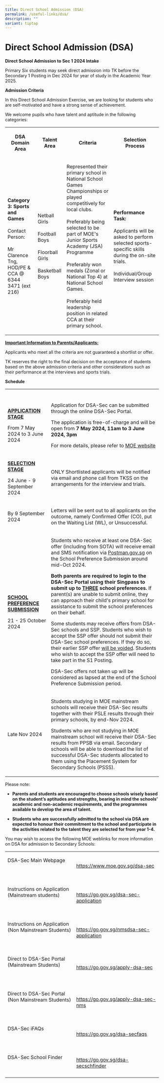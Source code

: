 ```yaml
---
title: Direct School Admission (DSA)
permalink: /useful-links/dsa/
description: ""
variant: tiptap
---
```

<h1>Direct School Admission (DSA)</h1>
<p><strong>Direct School Admission to Sec 1 2024 Intake</strong>
</p>
<p>Primary Six students may seek direct admission into TK before the Secondary
1 Posting in Dec 2024 for year of study in the Academic Year 2025.</p>
<p><strong>Admission Criteria</strong>
</p>
<p>In this Direct School Admission Exercise, we are looking for students
who are self-motivated and have a strong sense of achievement.</p>
<p>We welcome pupils who have talent and aptitude in the following categories:</p>
<table style="minWidth: 100px">
<colgroup>
<col>
<col>
<col>
<col>
</colgroup>
<tbody>
<tr>
<th rowspan="1" colspan="1">
<p>DSA Domain Area</p>
</th>
<th rowspan="1" colspan="1">
<p>Talent Area</p>
</th>
<th rowspan="1" colspan="1">
<p>Criteria</p>
</th>
<th rowspan="1" colspan="1">
<p>Selection Process</p>
</th>
</tr>
<tr>
<td rowspan="1" colspan="1">
<p><strong>Category 3: Sports and Games</strong> 
<br>
<br>Contact Person:
<br>
<br>Mr Clarence Tng, HOD/PE &amp; CCA @ 6344 3471 (ext 216)</p>
</td>
<td rowspan="1" colspan="1">
<p>Netball Girls
<br>
<br>Football Boys
<br>
<br>Floorball Girls
<br>
<br>Basketball Boys</p>
</td>
<td rowspan="1" colspan="1">
<p>Represented their primary school in National School Games Championships
or played competitively for local clubs.
<br>
<br>Preferably being selected to be part of MOE's Junior Sports Academy (JSA)
Programme
<br>
<br>Preferably won medals (Zonal or National Top 4) at National School Games.
<br>
<br>Preferably held leadership position in related CCA at their primary school.</p>
</td>
<td rowspan="1" colspan="1">
<p><strong>Performance Task:</strong> 
<br>
<br>Applicants will be asked to perform selected sports-specific skills during
the on-site trials.
<br>
<br>Individual/Group Interview session</p>
</td>
</tr>
</tbody>
</table>
<p><strong><u>Important Information to Parents/Applicants:</u></strong>
</p>
<p>Applicants who meet all the criteria are not guaranteed a shortlist or
offer.</p>
<p>TK reserves the right to the final decision on the acceptance of students
based on the above admission criteria and other considerations such as
their performance at the interviews and sports trials.</p>
<p></p>
<p><strong>Schedule</strong>
</p>
<table style="minWidth: 50px">
<colgroup>
<col>
<col>
</colgroup>
<tbody>
<tr>
<th rowspan="1" colspan="1">
<p></p>
</th>
<th rowspan="1" colspan="1">
<p></p>
</th>
</tr>
<tr>
<td rowspan="1" colspan="1">
<p><strong><u>APPLICATION STAGE</u></strong>
</p>
<p>From 7 May 2024 to 3 June 2024</p>
</td>
<td rowspan="1" colspan="1">
<p>Application for DSA-Sec can be submitted through the online DSA-Sec Portal.</p>
<p></p>
<p>The application is free-of-charge and will be open from <strong>7 May 2024, 11am to 3 June 2024, 3pm</strong>
</p>
<p></p>
<p>For more details, please refer to <a href="www.moe.gov.sg/dsa-sec" rel="noopener noreferrer nofollow" target="_blank">MOE website</a>
</p>
</td>
</tr>
<tr>
<td rowspan="1" colspan="1">
<p><strong><u>SELECTION STAGE</u></strong>
</p>
<p>24 June - 9 September 2024</p>
</td>
<td rowspan="1" colspan="1">
<p>ONLY Shortlisted applicants will be notified via email and phone call
from TKSS on the arrangements for the interview and trials.</p>
</td>
</tr>
<tr>
<td rowspan="1" colspan="1">
<p>By 9 September 2024</p>
</td>
<td rowspan="1" colspan="1">
<p>Letters will be sent out to all applicants on the outcome, namely Confirmed
Offer (CO), put on the Waiting List (WL), or Unsuccessful.</p>
</td>
</tr>
<tr>
<td rowspan="1" colspan="1">
<p><strong><u>SCHOOL PREFERENCE SUBMISSION</u></strong>
</p>
<p>21 - 25 October 2024</p>
</td>
<td rowspan="1" colspan="1">
<p>Students who receive at least one DSA-Sec offer (including from SOTA)
will receive email and SMS notification via <a href="http://Postman.gov.sg" rel="noopener noreferrer nofollow" target="_blank">Postman.gov.sg</a> on the School Preference
Submission around mid-Oct 2024.</p>
<p></p>
<p><strong>Both parents are required to login to the DSA-Sec Portal using their Singpass to submit up to <u>THREE</u> school preferences.</strong> If
parent(s) are unable to submit online, they can approach their child's
primary school for assistance to submit the school preferences on their
behalf.</p>
<p></p>
<p>Some students may receive offers from DSA-Sec schools and SSP. Students
who wish to accept the SSP offer should not submit their DSA-Sec school
preferences. If they do so, their earlier SSP offer <u>will be voided</u>.
Students who wish to accept the SSP offer will need to take part in the
S1 Posting.</p>
<p></p>
<p>DSA-Sec offers not taken up will be considered as lapsed at the end of
the School Preference Submission period.</p>
</td>
</tr>
<tr>
<td rowspan="1" colspan="1">
<p>Late Nov 2024</p>
</td>
<td rowspan="1" colspan="1">
<p>Students studying in MOE mainstream schools will receive their DSA-Sec
results together with their PSLE results through their primary schools,
by end-Nov 2024.</p>
<p></p>
<p>Students who are not studying in MOE mainstream school will receive their
DSA-Sec results from PPSB via email. Secondary schools will be able to
download the list of successful DSA-Sec students allocated to them using
the Placement System for Secondary Schools (PSSS).</p>
</td>
</tr>
</tbody>
</table>
<p></p>
<p>Please note:</p>
<ul data-tight="true" class="tight">
<li>
<p><strong>Parents and students are encouraged to choose schools wisely based on the student’s aptitudes and strengths, bearing in mind the schools’ academic and non-academic requirements, and the programmes available to develop the area of talent.</strong>
</p>
</li>
<li>
<p><strong>Students who are successfully admitted to the school via DSA are expected to honour their commitment to the school and participate in the activities related to the talent they are selected for from year 1-4.</strong>
</p>
</li>
</ul>
<p></p>
<p>You may wish to access the following MOE weblinks for more information
on DSA for admission to Secondary Schools:</p>
<table style="minWidth: 50px">
<colgroup>
<col>
<col>
</colgroup>
<tbody>
<tr>
<td rowspan="1" colspan="1">
<p>DSA-Sec Main Webpage</p>
<p>&nbsp;</p>
</td>
<td rowspan="1" colspan="1">
<p><a href="https://www.moe.gov.sg/dsa-sec" rel="noopener noreferrer nofollow" target="_blank">https://www.moe.gov.sg/dsa-sec</a>
</p>
</td>
</tr>
<tr>
<td rowspan="1" colspan="1">
<p>Instructions on Application (Mainstream students)</p>
<p>&nbsp;</p>
</td>
<td rowspan="1" colspan="1">
<p><a href="https://go.gov.sg/dsa-sec-application" rel="noopener noreferrer nofollow" target="_blank">https://go.gov.sg/dsa-sec-application</a>
</p>
</td>
</tr>
<tr>
<td rowspan="1" colspan="1">
<p>Instructions on Application (Non Mainstream Students)</p>
<p>&nbsp;</p>
</td>
<td rowspan="1" colspan="1">
<p><a href="https://go.gov.sg/nmsdsa-sec-application" rel="noopener noreferrer nofollow" target="_blank">https://go.gov.sg/nmsdsa-sec-application</a>
</p>
</td>
</tr>
<tr>
<td rowspan="1" colspan="1">
<p>Direct to DSA-Sec Portal (Mainstream Students)</p>
<p>&nbsp;</p>
</td>
<td rowspan="1" colspan="1">
<p><a href="https://go.gov.sg/apply-dsa-sec" rel="noopener noreferrer nofollow" target="_blank">https://go.gov.sg/apply-dsa-sec</a>
</p>
</td>
</tr>
<tr>
<td rowspan="1" colspan="1">
<p>Direct to DSA-Sec Portal (Non Mainstream Students)</p>
<p>&nbsp;</p>
</td>
<td rowspan="1" colspan="1">
<p><a href="https://go.gov.sg/apply-dsa-sec-nms" rel="noopener noreferrer nofollow" target="_blank">https://go.gov.sg/apply-dsa-sec-nms</a>
</p>
</td>
</tr>
<tr>
<td rowspan="1" colspan="1">
<p>DSA-Sec iFAQs</p>
<p>&nbsp;</p>
</td>
<td rowspan="1" colspan="1">
<p><a href="https://go.gov.sg/dsa-secfaqs" rel="noopener noreferrer nofollow" target="_blank">https://go.gov.sg/dsa-secfaqs</a>
</p>
</td>
</tr>
<tr>
<td rowspan="1" colspan="1">
<p>DSA-Sec School Finder</p>
<p>&nbsp;</p>
</td>
<td rowspan="1" colspan="1">
<p><a href="https://go.gov.sg/dsa-secschfinder" rel="noopener noreferrer nofollow" target="_blank">https://go.gov.sg/dsa-secschfinder</a>
</p>
</td>
</tr>
</tbody>
</table>
<p></p>